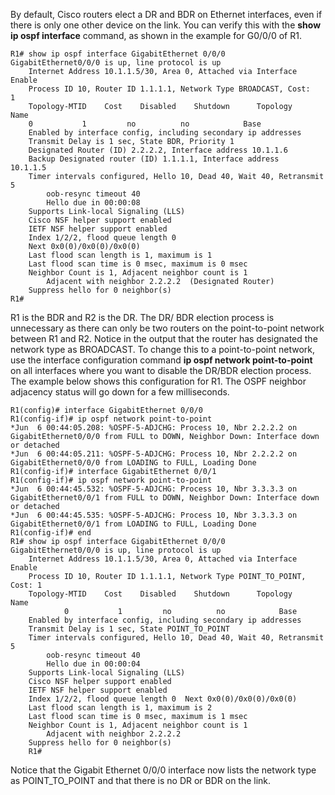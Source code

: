 By default, Cisco routers elect a DR and BDR on Ethernet interfaces, even if there is only one other device on the link. You can verify this with the **show ip ospf interface** command, as shown in the example for G0/0/0 of R1.

```terminal
R1# show ip ospf interface GigabitEthernet 0/0/0
GigabitEthernet0/0/0 is up, line protocol is up   
	Internet Address 10.1.1.5/30, Area 0, Attached via Interface Enable  
	Process ID 10, Router ID 1.1.1.1, Network Type BROADCAST, Cost: 1  
	Topology-MTID    Cost    Disabled    Shutdown      Topology Name        
	0           1         no          no            Base  
	Enabled by interface config, including secondary ip addresses  
	Transmit Delay is 1 sec, State BDR, Priority 1  
	Designated Router (ID) 2.2.2.2, Interface address 10.1.1.6  
	Backup Designated router (ID) 1.1.1.1, Interface address 10.1.1.5  
	Timer intervals configured, Hello 10, Dead 40, Wait 40, Retransmit 5    
		oob-resync timeout 40    
		Hello due in 00:00:08  
	Supports Link-local Signaling (LLS)  
	Cisco NSF helper support enabled  
	IETF NSF helper support enabled  
	Index 1/2/2, flood queue length 0  
	Next 0x0(0)/0x0(0)/0x0(0)  
	Last flood scan length is 1, maximum is 1  
	Last flood scan time is 0 msec, maximum is 0 msec  
	Neighbor Count is 1, Adjacent neighbor count is 1     
		Adjacent with neighbor 2.2.2.2  (Designated Router)  
	Suppress hello for 0 neighbor(s)
R1#
```

R1 is the BDR and R2 is the DR. The DR/ BDR election process is unnecessary as there can only be two routers on the point-to-point network between R1 and R2. Notice in the output that the router has designated the network type as BROADCAST. To change this to a point-to-point network, use the interface configuration command **ip ospf network point-to-point** on all interfaces where you want to disable the DR/BDR election process. The example below shows this configuration for R1. The OSPF neighbor adjacency status will go down for a few milliseconds.

```
R1(config)# interface GigabitEthernet 0/0/0
R1(config-if)# ip ospf network point-to-point
*Jun  6 00:44:05.208: %OSPF-5-ADJCHG: Process 10, Nbr 2.2.2.2 on GigabitEthernet0/0/0 from FULL to DOWN, Neighbor Down: Interface down or detached
*Jun  6 00:44:05.211: %OSPF-5-ADJCHG: Process 10, Nbr 2.2.2.2 on GigabitEthernet0/0/0 from LOADING to FULL, Loading Done
R1(config-if)# interface GigabitEthernet 0/0/1
R1(config-if)# ip ospf network point-to-point 
*Jun  6 00:44:45.532: %OSPF-5-ADJCHG: Process 10, Nbr 3.3.3.3 on GigabitEthernet0/0/1 from FULL to DOWN, Neighbor Down: Interface down or detached
*Jun  6 00:44:45.535: %OSPF-5-ADJCHG: Process 10, Nbr 3.3.3.3 on GigabitEthernet0/0/1 from LOADING to FULL, Loading Done
R1(config-if)# end
R1# show ip ospf interface GigabitEthernet 0/0/0
GigabitEthernet0/0/0 is up, line protocol is up   
	Internet Address 10.1.1.5/30, Area 0, Attached via Interface Enable  
	Process ID 10, Router ID 1.1.1.1, Network Type POINT_TO_POINT, Cost: 1  
	Topology-MTID    Cost    Disabled    Shutdown      Topology Name        
			0           1         no          no            Base  
	Enabled by interface config, including secondary ip addresses  
	Transmit Delay is 1 sec, State POINT_TO_POINT  
	Timer intervals configured, Hello 10, Dead 40, Wait 40, Retransmit 5    
		oob-resync timeout 40    
		Hello due in 00:00:04  
	Supports Link-local Signaling (LLS)  
	Cisco NSF helper support enabled  
	IETF NSF helper support enabled  
	Index 1/2/2, flood queue length 0  Next 0x0(0)/0x0(0)/0x0(0)  
	Last flood scan length is 1, maximum is 2  
	Last flood scan time is 0 msec, maximum is 1 msec  
	Neighbor Count is 1, Adjacent neighbor count is 1     
		Adjacent with neighbor 2.2.2.2  
	Suppress hello for 0 neighbor(s)
	R1#
```

Notice that the Gigabit Ethernet 0/0/0 interface now lists the network type as POINT_TO_POINT and that there is no DR or BDR on the link.